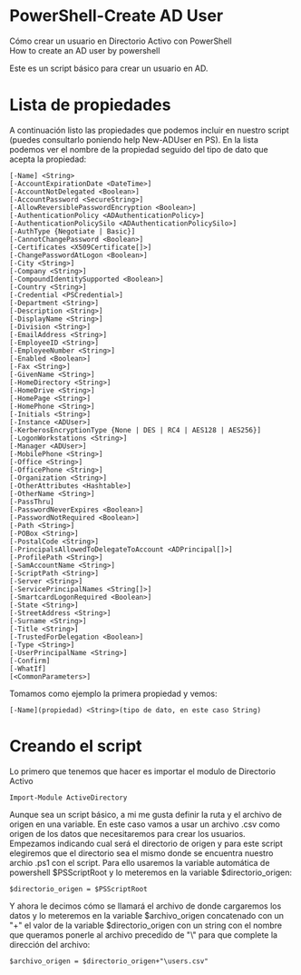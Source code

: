 # PowerShell-Create AD User
Cómo crear un usuario en Directorio Activo con PowerShell<br>
How to create an AD user by powershell

Este es un script básico para crear un usuario en AD.

# Lista de propiedades

A continuación listo las propiedades que podemos incluir en nuestro script (puedes consultarlo poniendo help New-ADUser en PS). En la lista podemos ver el nombre de la propiedad seguido del tipo de dato que acepta la propiedad: <br>

<pre><code>[-Name] &lt;String&gt;
[-AccountExpirationDate &lt;DateTime&gt;]
[-AccountNotDelegated &lt;Boolean&gt;]
[-AccountPassword &lt;SecureString&gt;]
[-AllowReversiblePasswordEncryption &lt;Boolean&gt;]
[-AuthenticationPolicy &lt;ADAuthenticationPolicy&gt;]
[-AuthenticationPolicySilo &lt;ADAuthenticationPolicySilo&gt;]
[-AuthType {Negotiate | Basic}]
[-CannotChangePassword &lt;Boolean&gt;]
[-Certificates &lt;X509Certificate[]&gt;]
[-ChangePasswordAtLogon &lt;Boolean&gt;]
[-City &lt;String&gt;]
[-Company &lt;String&gt;]
[-CompoundIdentitySupported &lt;Boolean&gt;]
[-Country &lt;String&gt;]
[-Credential &lt;PSCredential&gt;]
[-Department &lt;String&gt;]
[-Description &lt;String&gt;]
[-DisplayName &lt;String&gt;]
[-Division &lt;String&gt;]
[-EmailAddress &lt;String&gt;]
[-EmployeeID &lt;String&gt;]
[-EmployeeNumber &lt;String&gt;]
[-Enabled &lt;Boolean&gt;]
[-Fax &lt;String&gt;]
[-GivenName &lt;String&gt;]
[-HomeDirectory &lt;String&gt;]
[-HomeDrive &lt;String&gt;]
[-HomePage &lt;String&gt;]
[-HomePhone &lt;String&gt;]
[-Initials &lt;String&gt;]
[-Instance &lt;ADUser&gt;]
[-KerberosEncryptionType {None | DES | RC4 | AES128 | AES256}]
[-LogonWorkstations &lt;String&gt;]
[-Manager &lt;ADUser&gt;]
[-MobilePhone &lt;String&gt;]
[-Office &lt;String&gt;]
[-OfficePhone &lt;String&gt;]
[-Organization &lt;String&gt;]
[-OtherAttributes &lt;Hashtable&gt;]
[-OtherName &lt;String&gt;]
[-PassThru]
[-PasswordNeverExpires &lt;Boolean&gt;]
[-PasswordNotRequired &lt;Boolean&gt;]
[-Path &lt;String&gt;]
[-POBox &lt;String&gt;]
[-PostalCode &lt;String&gt;]
[-PrincipalsAllowedToDelegateToAccount &lt;ADPrincipal[]&gt;]
[-ProfilePath &lt;String&gt;]
[-SamAccountName &lt;String&gt;]
[-ScriptPath &lt;String&gt;]
[-Server &lt;String&gt;]
[-ServicePrincipalNames &lt;String[]&gt;]
[-SmartcardLogonRequired &lt;Boolean&gt;]
[-State &lt;String&gt;]
[-StreetAddress &lt;String&gt;]
[-Surname &lt;String&gt;]
[-Title &lt;String&gt;]
[-TrustedForDelegation &lt;Boolean&gt;]
[-Type &lt;String&gt;]
[-UserPrincipalName &lt;String&gt;]
[-Confirm]
[-WhatIf]
[&lt;CommonParameters&gt;]</code></pre>

Tomamos como ejemplo la primera propiedad y vemos:<br>
<pre><code>[-Name](propiedad) &lt;String&gt;(tipo de dato, en este caso String)</code></pre>

# Creando el script
Lo primero que tenemos que hacer es importar el modulo de Directorio Activo
<pre><code>Import-Module ActiveDirectory</code></pre>

Aunque sea un script básico, a mi me gusta definir la ruta y el archivo de origen en una variable. En este caso vamos a usar un archivo .csv como origen de los datos que necesitaremos para crear los usuarios. <br>
Empezamos indicando cual será el directorio de origen y para este script elegiremos que el directorio sea el mismo donde se encuentra nuestro archio .ps1 con el script. Para ello usaremos la variable automática de powershell $PSScriptRoot y lo meteremos en la variable $directorio_origen:
<pre><code>$directorio_origen = $PSScriptRoot</code></pre>
Y ahora le decimos cómo se llamará el archivo de donde cargaremos los datos y lo meteremos en la variable $archivo_origen concatenado con un "+" el valor de la variable $directorio_origen con un string con el nombre que queramos ponerle al archivo precedido de "\\" para que complete la dirección del archivo:
<pre><code>$archivo_origen = $directorio_origen+"\users.csv"</code></pre>
